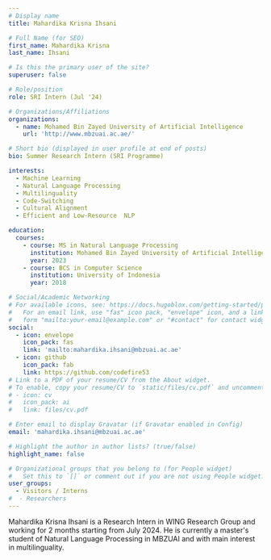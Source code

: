 ```yaml
---
# Display name
title: Mahardika Krisna Ihsani

# Full Name (for SEO)
first_name: Mahardika Krisna
last_name: Ihsani

# Is this the primary user of the site?
superuser: false

# Role/position
role: SRI Intern (Jul '24)

# Organizations/Affiliations
organizations:
  - name: Mohamed Bin Zayed University of Artificial Intelligence 
    url: 'http://www.mbzuai.ac.ae/'

# Short bio (displayed in user profile at end of posts)
bio: Summer Research Intern (SRI Programme)

interests:
  - Machine Learning
  - Natural Language Processing
  - Multilinguality
  - Code-Switching
  - Cultural Alignment
  - Efficient and Low-Resource  NLP

education:
  courses:
    - course: MS in Natural Language Processing
      institution: Mohamed Bin Zayed University of Artificial Intelligence
      year: 2023
    - course: BCS in Computer Science
      institution: University of Indonesia
      year: 2018

# Social/Academic Networking
# For available icons, see: https://docs.hugoblox.com/getting-started/page-builder/#icons
#   For an email link, use "fas" icon pack, "envelope" icon, and a link in the
#   form "mailto:your-email@example.com" or "#contact" for contact widget.
social:
  - icon: envelope
    icon_pack: fas
    link: 'mailto:mahardika.ihsani@mbzuai.ac.ae'
  - icon: github
    icon_pack: fab
    link: https://github.com/codefire53
# Link to a PDF of your resume/CV from the About widget.
# To enable, copy your resume/CV to `static/files/cv.pdf` and uncomment the lines below.
# - icon: cv
#   icon_pack: ai
#   link: files/cv.pdf

# Enter email to display Gravatar (if Gravatar enabled in Config)
email: 'mahardika.ihsani@mbzuai.ac.ae'

# Highlight the author in author lists? (true/false)
highlight_name: false

# Organizational groups that you belong to (for People widget)
#   Set this to `[]` or comment out if you are not using People widget.
user_groups:
  - Visitors / Interns
#  - Researchers
---
```


Mahardika Krisna Ihsani is a Research Intern in WING Research Group and working for 2 months starting from July 2024. He is currently a master's student of Natural Language Processing in MBZUAI and with main interest in multilinguality. 

